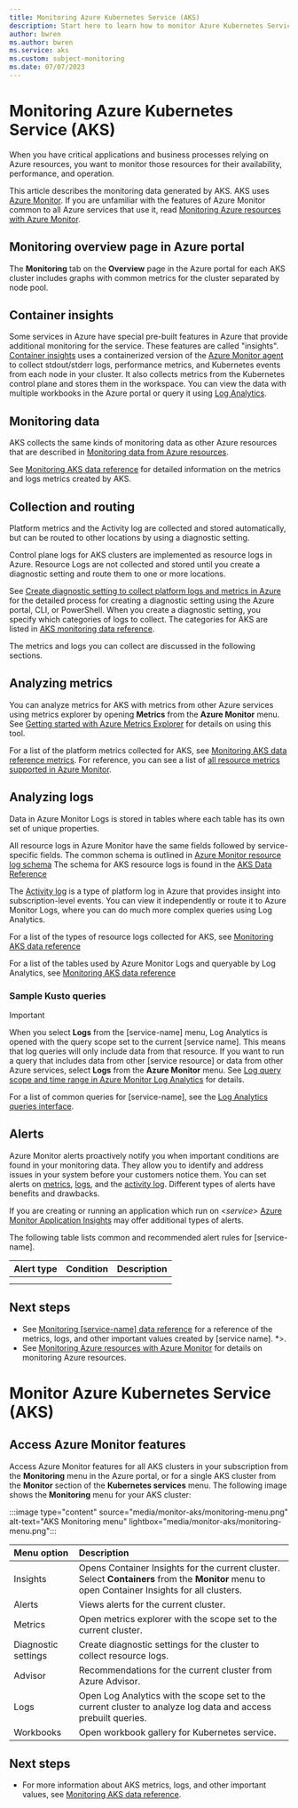 ```yaml
---
title: Monitoring Azure Kubernetes Service (AKS)
description: Start here to learn how to monitor Azure Kubernetes Service (AKS).
author: bwren
ms.author: bwren
ms.service: aks
ms.custom: subject-monitoring
ms.date: 07/07/2023
---
```



# Monitoring Azure Kubernetes Service (AKS)

When you have critical applications and business processes relying on Azure resources, you want to monitor those resources for their availability, performance, and operation. 

This article describes the monitoring data generated by AKS. AKS uses [Azure Monitor](/azure/azure-monitor/overview). If you are unfamiliar with the features of Azure Monitor common to all Azure services that use it, read [Monitoring Azure resources with Azure Monitor](/azure/azure-monitor/essentials/monitor-azure-resource).



## Monitoring overview page in Azure portal

The **Monitoring** tab on the **Overview** page in the Azure portal for each AKS cluster includes graphs with common metrics for the cluster separated by node pool.


## Container insights

Some services in Azure have special pre-built features in Azure that provide additional monitoring for the service. These features are called "insights". [Container insights](../azure-monitor/containers/container-insights-overview.md) uses a containerized version of the [Azure Monitor agent](../agents/agents-overview.md) to collect stdout/stderr logs, performance metrics, and Kubernetes events from each node in your cluster. It also collects metrics from the Kubernetes control plane and stores them in the workspace. You can view the data with multiple workbooks in the Azure portal or query it using [Log Analytics](../logs/log-analytics-overview.md).


## Monitoring data 

AKS collects the same kinds of monitoring data as other Azure resources that are described in [Monitoring data from Azure resources](../azure-monitor/essentials/monitor-azure-resource.md#monitoring-data-from-Azure-resources). 

See [Monitoring AKS data reference](monitor-aks-reference.md) for detailed information on the metrics and logs metrics created by AKS.


## Collection and routing

Platform metrics and the Activity log are collected and stored automatically, but can be routed to other locations by using a diagnostic setting.  

Control plane logs for AKS clusters are implemented as resource logs in Azure. Resource Logs are not collected and stored until you create a diagnostic setting and route them to one or more locations. 

See [Create diagnostic setting to collect platform logs and metrics in Azure](/azure/azure-monitor/platform/diagnostic-settings) for the detailed process for creating a diagnostic setting using the Azure portal, CLI, or PowerShell. When you create a diagnostic setting, you specify which categories of logs to collect. The categories for AKS are listed in [AKS monitoring data reference](monitor-aks-reference.md#resource-logs).

The metrics and logs you can collect are discussed in the following sections.

## Analyzing metrics

You can analyze metrics for AKS with metrics from other Azure services using metrics explorer by opening **Metrics** from the **Azure Monitor** menu. See [Getting started with Azure Metrics Explorer](/azure/azure-monitor/essentials/metrics-getting-started) for details on using this tool. 

For a list of the platform metrics collected for AKS, see [Monitoring AKS data reference metrics](monitor-aks-reference.md#metrics). For reference, you can see a list of [all resource metrics supported in Azure Monitor](/azure/azure-monitor/essentials/metrics-supported).


## Analyzing logs

Data in Azure Monitor Logs is stored in tables where each table has its own set of unique properties.  

All resource logs in Azure Monitor have the same fields followed by service-specific fields. The common schema is outlined in [Azure Monitor resource log schema](/azure/azure-monitor/essentials/resource-logs-schema) The schema for AKS resource logs is found in the [AKS Data Reference](monitor-aks-reference.md#schemas) 

The [Activity log](/azure/azure-monitor/essentials/activity-log) is a type of platform log in Azure that provides insight into subscription-level events. You can view it independently or route it to Azure Monitor Logs, where you can do much more complex queries using Log Analytics.  

For a list of the types of resource logs collected for AKS, see [Monitoring AKS data reference](monitor-aks-reference.md#resource-logs)  

For a list of the tables used by Azure Monitor Logs and queryable by Log Analytics, see [Monitoring AKS data reference](monitor-aks-reference.md#azure-monitor-logs-tables)  

### Sample Kusto queries

<!-- REQUIRED if you support logs. Please keep headings in this order -->
<!-- Add sample Log Analytics Kusto queries for your service. -->

> [!IMPORTANT]
> When you select **Logs** from the [service-name] menu, Log Analytics is opened with the query scope set to the current [service name]. This means that log queries will only include data from that resource. If you want to run a query that includes data from other [service resource] or data from other Azure services, select **Logs** from the **Azure Monitor** menu. See [Log query scope and time range in Azure Monitor Log Analytics](/azure/azure-monitor/logs/scope) for details.

For a list of common queries for [service-name], see the [Log Analytics queries interface](/azure/azure-monitor/logs/queries). 

## Alerts

<!-- SUGGESTED: Include useful alerts on metrics, logs, log conditions or activity log. Ask your PMs if you don't know. 
This information is the BIGGEST request we get in Azure Monitor so do not avoid it long term. People don't know what to monitor for best results. Be prescriptive. You can delete this section and point to an article that discusses common alerts in detail.   
-->

Azure Monitor alerts proactively notify you when important conditions are found in your monitoring data. They allow you to identify and address issues in your system before your customers notice them. You can set alerts on [metrics](/azure/azure-monitor/alerts/alerts-metric-overview), [logs](/azure/azure-monitor/alerts/alerts-unified-log), and the [activity log](/azure/azure-monitor/alerts/activity-log-alerts). Different types of alerts have benefits and drawbacks.

<!-- only include next line if applications run on your service and work with App Insights. --> 
If you are creating or running an application which run on <*service*> [Azure Monitor Application Insights](/azure/azure-monitor/overview#application-insights) may offer additional types of alerts.
<!-- end -->

The following table lists common and recommended alert rules for [service-name].

<!-- Fill in the table with metric and log alerts that would be valuable for your service. Change the format as necessary to make it more readable -->
| Alert type | Condition | Description  |
|:---|:---|:---|
| | | |
| | | |

## Next steps

<!-- Add additional links. You can change the wording of these and add more if useful.   -->

- See [Monitoring [service-name] data reference](monitor-aks-reference.md) for a reference of the metrics, logs, and other important values created by [service name].
*>.
- See [Monitoring Azure resources with Azure Monitor](/azure/azure-monitor/essentials/monitor-azure-resource) for details on monitoring Azure resources.






# Monitor Azure Kubernetes Service (AKS)


## Access Azure Monitor features

Access Azure Monitor features for all AKS clusters in your subscription from the **Monitoring** menu in the Azure portal, or for a single AKS cluster from the **Monitor** section of the **Kubernetes services** menu. The following image shows the **Monitoring** menu for your AKS cluster:

:::image type="content" source="media/monitor-aks/monitoring-menu.png" alt-text="AKS Monitoring menu" lightbox="media/monitor-aks/monitoring-menu.png":::

| Menu option | Description |
|:---|:---|
| Insights | Opens Container Insights for the current cluster. Select **Containers** from the **Monitor** menu to open Container Insights for all clusters.  |
| Alerts | Views alerts for the current cluster. |
| Metrics | Open metrics explorer with the scope set to the current cluster. |
| Diagnostic settings | Create diagnostic settings for the cluster to collect resource logs. |
| Advisor | Recommendations for the current cluster from Azure Advisor. |
| Logs | Open Log Analytics with the scope set to the current cluster to analyze log data and access prebuilt queries. |
| Workbooks | Open workbook gallery for Kubernetes service. |




## Next steps

- For more information about AKS metrics, logs, and other important values, see [Monitoring AKS data reference](monitor-aks-reference.md).
